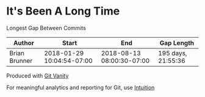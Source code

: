 # It's Been A Long Time

Longest Gap Between Commits

Author | Start | End | Gap Length
--- | --- | --- | ---
Brian Brunner | 2018-01-29 10:04:54-07:00 | 2018-08-13 08:00:30-07:00 | 195 days, 21:55:36

Produced with [Git Vanity](https://github.com/intuition-app/git-vanity)

For meaningful analytics and reporting for Git, use [Intuition](https://intuition.app)

